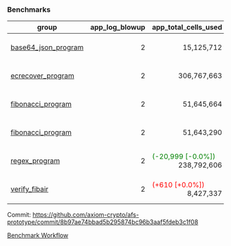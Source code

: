 ### Benchmarks
| group | app_log_blowup | app_total_cells_used | app_total_cycles | app_total_proof_time_ms | leaf_log_blowup | leaf_total_cells_used | leaf_total_cycles | leaf_total_proof_time_ms | instance | alloc |
|---|---|---|---|---|---|---|---|---|---|---|
| [ base64_json_program ](https://github.com/axiom-crypto/afs-prototype/blob/gh-pages/benchmarks-pr/876/individual/base64_json-2-2-64cpu-linux-arm64-mimalloc.md) | <div style='text-align: right'> 2 </div>  | <div style='text-align: right'> 15,125,712 </div>  | <div style='text-align: right'> 217,353 </div>  | <span style='color: red'>(+29.0 [+1.1%])</span><div style='text-align: right'> 2,636.0 </div>  | <div style='text-align: right'> - </div>  | <div style='text-align: right'> - </div>  | <div style='text-align: right'> - </div>  | <div style='text-align: right'> - </div>  | 64cpu-linux-arm64 | mimalloc |
| [ ecrecover_program ](https://github.com/axiom-crypto/afs-prototype/blob/gh-pages/benchmarks-pr/876/individual/ecrecover-2-2-64cpu-linux-arm64-mimalloc.md) | <div style='text-align: right'> 2 </div>  | <div style='text-align: right'> 306,767,663 </div>  | <div style='text-align: right'> 5,787,691 </div>  | <span style='color: green'>(-108.0 [-0.3%])</span><div style='text-align: right'> 38,302.0 </div>  | <div style='text-align: right'> - </div>  | <div style='text-align: right'> - </div>  | <div style='text-align: right'> - </div>  | <div style='text-align: right'> - </div>  | 64cpu-linux-arm64 | mimalloc |
| [ fibonacci_program ](https://github.com/axiom-crypto/afs-prototype/blob/gh-pages/benchmarks-pr/876/individual/fibonacci-2-2-64cpu-linux-arm64-mimalloc.md) | <div style='text-align: right'> 2 </div>  | <div style='text-align: right'> 51,645,664 </div>  | <div style='text-align: right'> 1,500,219 </div>  | <span style='color: red'>(+57.0 [+0.9%])</span><div style='text-align: right'> 6,470.0 </div>  | <div style='text-align: right'> - </div>  | <div style='text-align: right'> - </div>  | <div style='text-align: right'> - </div>  | <div style='text-align: right'> - </div>  | 64cpu-linux-arm64 | mimalloc |
| [ fibonacci_program ](https://github.com/axiom-crypto/afs-prototype/blob/gh-pages/benchmarks-pr/876/individual/fibonacci-2-2-64cpu-linux-x64-jemalloc.md) | <div style='text-align: right'> 2 </div>  | <div style='text-align: right'> 51,643,290 </div>  | <div style='text-align: right'> 1,500,219 </div>  | <span style='color: green'>(-94.0 [-1.3%])</span><div style='text-align: right'> 7,227.0 </div>  | <div style='text-align: right'> - </div>  | <div style='text-align: right'> - </div>  | <div style='text-align: right'> - </div>  | <div style='text-align: right'> - </div>  | 64cpu-linux-x64 | jemalloc |
| [ regex_program ](https://github.com/axiom-crypto/afs-prototype/blob/gh-pages/benchmarks-pr/876/individual/regex-2-2-64cpu-linux-arm64-mimalloc.md) | <div style='text-align: right'> 2 </div>  | <span style='color: green'>(-20,999 [-0.0%])</span><div style='text-align: right'> 238,792,606 </div>  | <span style='color: red'>(+129 [+0.0%])</span><div style='text-align: right'> 4,181,343 </div>  | <span style='color: green'>(-143.0 [-0.5%])</span><div style='text-align: right'> 26,968.0 </div>  | <div style='text-align: right'> - </div>  | <div style='text-align: right'> - </div>  | <div style='text-align: right'> - </div>  | <div style='text-align: right'> - </div>  | 64cpu-linux-arm64 | mimalloc |
| [ verify_fibair ](https://github.com/axiom-crypto/afs-prototype/blob/gh-pages/benchmarks-pr/876/individual/verify_fibair-2-2-64cpu-linux-arm64-mimalloc.md) | <div style='text-align: right'> 2 </div>  | <span style='color: red'>(+610 [+0.0%])</span><div style='text-align: right'> 8,427,337 </div>  | <span style='color: red'>(+68 [+0.0%])</span><div style='text-align: right'> 198,613 </div>  | <span style='color: green'>(-10.0 [-0.6%])</span><div style='text-align: right'> 1,646.0 </div>  | <div style='text-align: right'> - </div>  | <div style='text-align: right'> - </div>  | <div style='text-align: right'> - </div>  | <div style='text-align: right'> - </div>  | 64cpu-linux-arm64 | mimalloc |


Commit: https://github.com/axiom-crypto/afs-prototype/commit/8b97ae74bbad5b295874bc96b3aaf5fdeb3c1f08

[Benchmark Workflow](https://github.com/axiom-crypto/afs-prototype/actions/runs/12098151426)
